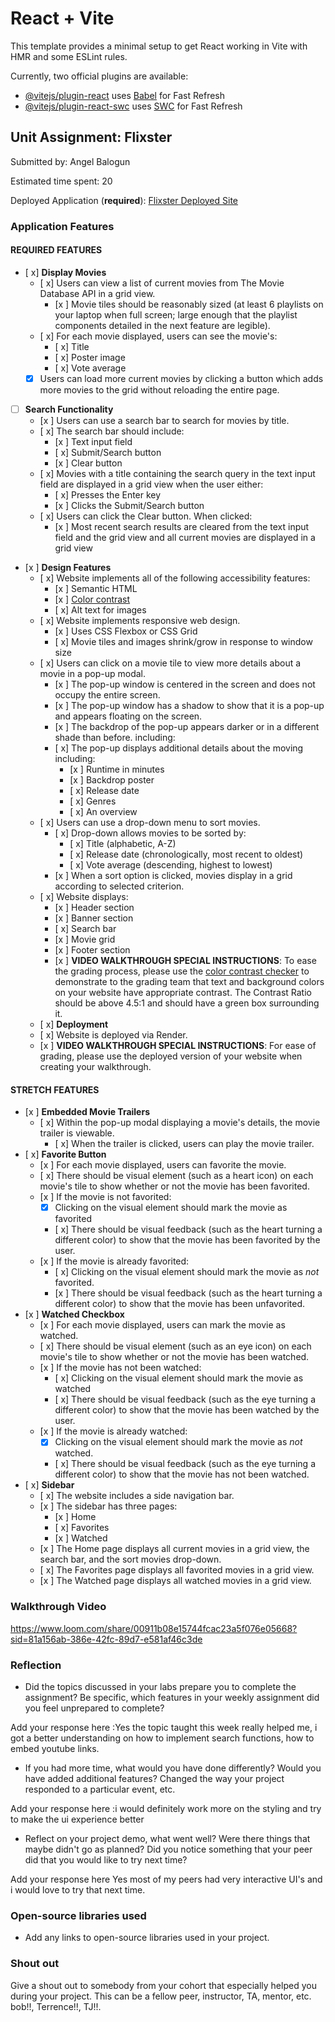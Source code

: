 # React + Vite

This template provides a minimal setup to get React working in Vite with HMR and some ESLint rules.

Currently, two official plugins are available:

- [@vitejs/plugin-react](https://github.com/vitejs/vite-plugin-react/blob/main/packages/plugin-react/README.md) uses [Babel](https://babeljs.io/) for Fast Refresh
- [@vitejs/plugin-react-swc](https://github.com/vitejs/vite-plugin-react-swc) uses [SWC](https://swc.rs/) for Fast Refresh


## Unit Assignment: Flixster

Submitted by: Angel Balogun

Estimated time spent: 20

Deployed Application (**required**): [Flixster Deployed Site](https://my-flixster-starter.onrender.com/)

### Application Features

#### REQUIRED FEATURES

- [ x] **Display Movies**
  - [ x] Users can view a list of current movies from The Movie Database API in a grid view.
    - [x ] Movie tiles should be reasonably sized (at least 6 playlists on your laptop when full screen; large enough that the playlist components detailed in the next feature are legible).
  - [ x] For each movie displayed, users can see the movie's:
    - [ x] Title
    - [ x] Poster image
    - [ x] Vote average
  - [x] Users can load more current movies by clicking a button which adds more movies to the grid without reloading the entire page. 
- [ ] **Search Functionality**
  - [x ] Users can use a search bar to search for movies by title.
  - [ x] The search bar should include:
    - [x ] Text input field
    - [ x] Submit/Search button
    - [x ] Clear button
  - [ x] Movies with a title containing the search query in the text input field are displayed in a grid view when the user either:
    - [ x] Presses the Enter key
    - [x ] Clicks the Submit/Search button
  - [ x] Users can click the Clear button. When clicked:
    - [x ] Most recent search results are cleared from the text input field and the grid view and all current movies are displayed in a grid view
- [x ] **Design Features**
  - [ x] Website implements all of the following accessibility features:
    - [x ] Semantic HTML
    - [x ] [Color contrast](https://webaim.org/resources/contrastchecker/)
    - [ x] Alt text for images 
  - [ x] Website implements responsive web design.
    - [x ] Uses CSS Flexbox or CSS Grid
    - [ x] Movie tiles and images shrink/grow in response to window size
  - [ x] Users can click on a movie tile to view more details about a movie in a pop-up modal.
    - [x ] The pop-up window is centered in the screen and does not occupy the entire screen.
    - [x ] The pop-up window has a shadow to show that it is a pop-up and appears floating on the screen.
    - [x ] The backdrop of the pop-up appears darker or in a different shade than before. including:
    - [ x] The pop-up displays additional details about the moving including:
      - [x ] Runtime in minutes
      - [x ] Backdrop poster
      - [ x] Release date
      - [ x] Genres
      - [ x] An overview
  - [ x] Users can use a drop-down menu to sort movies.
    - [ x] Drop-down allows movies to be sorted by:
      - [ x] Title (alphabetic, A-Z)
      - [ x] Release date (chronologically, most recent to oldest)
      - [ x] Vote average (descending, highest to lowest)
    - [x ] When a sort option is clicked, movies display in a grid according to selected criterion.
  - [ x] Website displays:
    - [x ] Header section
    - [x ] Banner section
    - [ x] Search bar
    - [x ] Movie grid
    - [x ] Footer section
    - [x ] **VIDEO WALKTHROUGH SPECIAL INSTRUCTIONS**: To ease the grading process, please use the [color contrast checker](https://webaim.org/resources/contrastchecker/) to demonstrate to the grading team that text and background colors on your website have appropriate contrast. The Contrast Ratio should be above 4.5:1 and should have a green box surrounding it. 
  - [ x] **Deployment**
  - [ x] Website is deployed via Render.
  - [x ] **VIDEO WALKTHROUGH SPECIAL INSTRUCTIONS**: For ease of grading, please use the deployed version of your website when creating your walkthrough. 

#### STRETCH FEATURES


- [x ] **Embedded Movie Trailers**
  - [ x] Within the pop-up modal displaying a movie's details, the movie trailer is viewable.
    - [ x] When the trailer is clicked, users can play the movie trailer.
- [ x] **Favorite Button**
  - [x ] For each movie displayed, users can favorite the movie.
  - [ x] There should be visual element (such as a heart icon) on each movie's tile to show whether or not the movie has been favorited.
  - [x ] If the movie is not favorited:
    - [x] Clicking on the visual element should mark the movie as favorited
    - [ x] There should be visual feedback (such as the heart turning a different color) to show that the movie has been favorited by the user.
  - [x ] If the movie is already favorited:
    - [ x] Clicking on the visual element should mark the movie as *not* favorited.
    - [x ] There should be visual feedback (such as the heart turning a different color) to show that the movie has been unfavorited. 
- [x ] **Watched Checkbox**
  - [x ] For each movie displayed, users can mark the movie as watched.
  - [ x] There should be visual element (such as an eye icon) on each movie's tile to show whether or not the movie has been watched.
  - [x ] If the movie has not been watched:
    - [ x] Clicking on the visual element should mark the movie as watched
    - [ x] There should be visual feedback (such as the eye turning a different color) to show that the movie has been watched by the user.
  - [x ] If the movie is already watched:
    - [x] Clicking on the visual element should mark the movie as *not* watched.
    - [ x] There should be visual feedback (such as the eye turning a different color) to show that the movie has not been watched.
- [ x] **Sidebar**
  - [ x] The website includes a side navigation bar.
  - [x ] The sidebar has three pages:
    - [x ] Home
    - [ x] Favorites
    - [x ] Watched
  - [x ] The Home page displays all current movies in a grid view, the search bar, and the sort movies drop-down.
  - [ x] The Favorites page displays all favorited movies in a grid view.
  - [x ] The Watched page displays all watched movies in a grid view.

### Walkthrough Video

 https://www.loom.com/share/00911b08e15744fcac23a5f076e05668?sid=81a156ab-386e-42fc-89d7-e581af46c3de

### Reflection

* Did the topics discussed in your labs prepare you to complete the assignment? Be specific, which features in your weekly assignment did you feel unprepared to complete?

Add your response here :Yes the topic taught this week really helped me, i got a better understanding on how to implement search functions, how to embed youtube links.

* If you had more time, what would you have done differently? Would you have added additional features? Changed the way your project responded to a particular event, etc.
  
Add your response here :i would definitely work more on the styling and try to make the ui experience better

* Reflect on your project demo, what went well? Were there things that maybe didn't go as planned? Did you notice something that your peer did that you would like to try next time?

Add your response here Yes most of my peers had very interactive UI's and i would love to try that next time.

### Open-source libraries used

- Add any links to open-source libraries used in your project.

### Shout out

Give a shout out to somebody from your cohort that especially helped you during your project. This can be a fellow peer, instructor, TA, mentor, etc.
bob!!, Terrence!!, TJ!!.